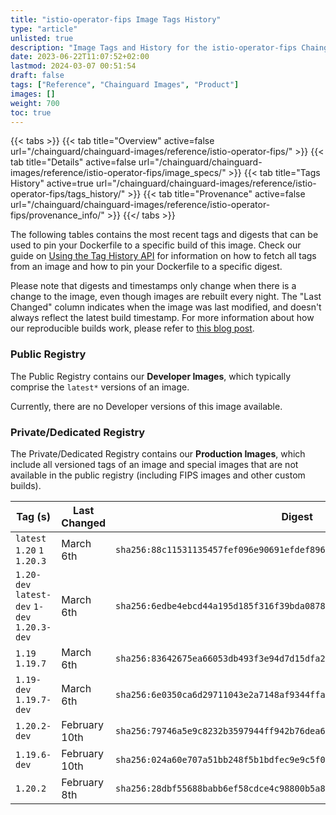 ```yaml
---
title: "istio-operator-fips Image Tags History"
type: "article"
unlisted: true
description: "Image Tags and History for the istio-operator-fips Chainguard Image"
date: 2023-06-22T11:07:52+02:00
lastmod: 2024-03-07 00:51:54
draft: false
tags: ["Reference", "Chainguard Images", "Product"]
images: []
weight: 700
toc: true
---
```


{{< tabs >}}
{{< tab title="Overview" active=false url="/chainguard/chainguard-images/reference/istio-operator-fips/" >}}
{{< tab title="Details" active=false url="/chainguard/chainguard-images/reference/istio-operator-fips/image_specs/" >}}
{{< tab title="Tags History" active=true url="/chainguard/chainguard-images/reference/istio-operator-fips/tags_history/" >}}
{{< tab title="Provenance" active=false url="/chainguard/chainguard-images/reference/istio-operator-fips/provenance_info/" >}}
{{</ tabs >}}

The following tables contains the most recent tags and digests that can be used to pin your Dockerfile to a specific build of this image. Check our guide on [Using the Tag History API](/chainguard/chainguard-images/using-the-tag-history-api/) for information on how to fetch all tags from an image and how to pin your Dockerfile to a specific digest.

Please note that digests and timestamps only change when there is a change to the image, even though images are rebuilt every night. The "Last Changed" column indicates when the image was last modified, and doesn't always reflect the latest build timestamp. For more information about how our reproducible builds work, please refer to [this blog post](https://www.chainguard.dev/unchained/reproducing-chainguards-reproducible-image-builds).

### Public Registry
The Public Registry contains our **Developer Images**, which typically comprise the `latest*` versions of an image.

Currently, there are no Developer versions of this image available.

### Private/Dedicated Registry
The Private/Dedicated Registry contains our **Production Images**, which include all versioned tags of an image and special images that are not available in the public registry (including FIPS images and other custom builds).

| Tag (s)                                       | Last Changed  | Digest                                                                    |
|-----------------------------------------------|---------------|---------------------------------------------------------------------------|
|  `latest` `1.20` `1` `1.20.3`                 | March 6th     | `sha256:88c11531135457fef096e90691efdef89672c4550813475b6e44cab56b0a02a2` |
|  `1.20-dev` `latest-dev` `1-dev` `1.20.3-dev` | March 6th     | `sha256:6edbe4ebcd44a195d185f316f39bda0878d48f5b32db376e46f40ad8bd3c0c31` |
|  `1.19` `1.19.7`                              | March 6th     | `sha256:83642675ea66053db493f3e94d7d15dfa2ab3d82dd6067d256a739715a9eb9b3` |
|  `1.19-dev` `1.19.7-dev`                      | March 6th     | `sha256:6e0350ca6d29711043e2a7148af9344ffaca2c8014c4d0412416522e96029312` |
|  `1.20.2-dev`                                 | February 10th | `sha256:79746a5e9c8232b3597944ff942b76dea64e833e78e5aa39777d01edad76b927` |
|  `1.19.6-dev`                                 | February 10th | `sha256:024a60e707a51bb248f5b1bdfec9e9c5f0feab5571a1d8d551351d445de390df` |
|  `1.20.2`                                     | February 8th  | `sha256:28dbf55688babb6ef58cdce4c98800b5a84fcd9d98303d983171be835bc1b7b4` |

